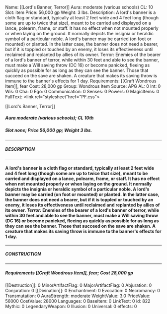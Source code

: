 Name: [[Lord's Banner, Terror]]
Aura: moderate (various schools)
CL: 10
Slot: item
Price: 56,000 gp
Weight: 3 lbs.
Description: A lord's banner is a cloth flag or standard, typically at least 2 feet wide and 4 feet long (though some are up to twice that size), meant to be carried and displayed on a lance, polearm, frame, or staff. It has no effect when not mounted properly or when laying on the ground. It normally depicts the insignia or heraldic symbol of a particular noble. A lord's banner may be carried (on foot or mounted) or planted. In the latter case, the banner does not need a bearer, but if it is toppled or touched by an enemy, it loses its effectiveness until reclaimed and replanted by allies of its owner. Terror: Enemies of the bearer of a lord's banner of terror, while within 30 feet and able to see the banner, must make a Will saving throw (DC 16) or become panicked, fleeing as quickly as possible for as long as they can see the banner. Those that succeed on the save are shaken. A creature that makes its saving throw is immune to the banner's effects for 1 day.
Requirements: [[Craft Wondrous Item]], fear
Cost: 28,000 gp
Group: Wondrous Item
Source: APG
AL: 0
Int: 0
Wis: 0
Cha: 0
Ego: 0
Communication: 0
Senses: 0
Powers: 0
MagicItems: 0
FullText: <link rel="stylesheet"href="PF.css"><div class="heading"><p class="alignleft">[[Lord's Banner, Terror]]</p><div style="clear: both;"></div></div><div><h5><b>Aura </b>moderate (various schools); <b>CL </b>10th</h5><h5><b>Slot </b>none; <b>Price </b>56,000 gp; <b>Weight </b>3 lbs.</h5></div><hr/><div><h5><b>DESCRIPTION</b></h5></div><hr/><div><h4><p>A lord's banner is a cloth flag or standard, typically at least 2 feet wide and 4 feet long (though some are up to twice that size), meant to be carried and displayed on a lance, polearm, frame, or staff. It has no effect when not mounted properly or when laying on the ground. It normally depicts the insignia or heraldic symbol of a particular noble. A lord's banner may be carried (on foot or mounted) or planted. In the latter case, the banner does not need a bearer, but if it is toppled or touched by an enemy, it loses its effectiveness until reclaimed and replanted by allies of its owner. <i>Terror:</i> Enemies of the bearer of a lord's banner of terror, while within 30 feet and able to see the banner, must make a Will saving throw (DC 16) or become panicked, fleeing as quickly as possible for as long as they can see the banner. Those that succeed on the save are shaken. A creature that makes its saving throw is immune to the banner's effects for 1 day.</p></h4></div><hr/><div><h5><b>CONSTRUCTION</b></h5></div><hr/><div><h5><b>Requirements </b>[[Craft Wondrous Item]], <i>fear</i>; <b>Cost </b>28,000 gp</h5></div>
[[Destruction]]: 0
MinorArtifactFlag: 0
MajorArtifactFlag: 0
Abjuration: 0
Conjuration: 0
[[Divination]]: 0
Enchantment: 0
Evocation: 0
Necromancy: 0
Transmutation: 0
AuraStrength: moderate
WeightValue: 3.0
PriceValue: 56000
CostValue: 28000
Languages: 0
BaseItem: 0
LinkText: 0
id: 822
Mythic: 0
LegendaryWeapon: 0
Illusion: 0
Universal: 0
effects: 0
